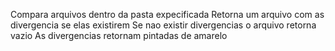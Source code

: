 Compara arquivos dentro da pasta expecificada
Retorna um arquivo com as divergencia se elas existirem
Se nao existir divergencias o arquivo retorna vazio
As divergencias retornam pintadas de amarelo
